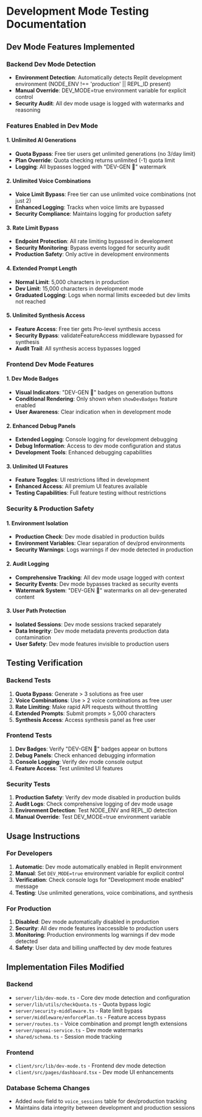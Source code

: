 # Development Mode Testing Documentation

## Dev Mode Features Implemented

### Backend Dev Mode Detection
- **Environment Detection**: Automatically detects Replit development environment (NODE_ENV !== 'production' || REPL_ID present)
- **Manual Override**: DEV_MODE=true environment variable for explicit control
- **Security Audit**: All dev mode usage is logged with watermarks and reasoning

### Features Enabled in Dev Mode

#### 1. Unlimited AI Generations
- **Quota Bypass**: Free tier users get unlimited generations (no 3/day limit)
- **Plan Override**: Quota checking returns unlimited (-1) quota limit
- **Logging**: All bypasses logged with "DEV-GEN 🔧" watermark

#### 2. Unlimited Voice Combinations  
- **Voice Limit Bypass**: Free tier can use unlimited voice combinations (not just 2)
- **Enhanced Logging**: Tracks when voice limits are bypassed
- **Security Compliance**: Maintains logging for production safety

#### 3. Rate Limit Bypass
- **Endpoint Protection**: All rate limiting bypassed in development
- **Security Monitoring**: Bypass events logged for security audit
- **Production Safety**: Only active in development environments

#### 4. Extended Prompt Length
- **Normal Limit**: 5,000 characters in production
- **Dev Limit**: 15,000 characters in development mode
- **Graduated Logging**: Logs when normal limits exceeded but dev limits not reached

#### 5. Unlimited Synthesis Access
- **Feature Access**: Free tier gets Pro-level synthesis access
- **Security Bypass**: validateFeatureAccess middleware bypassed for synthesis
- **Audit Trail**: All synthesis access bypasses logged

### Frontend Dev Mode Features

#### 1. Dev Mode Badges
- **Visual Indicators**: "DEV-GEN 🔧" badges on generation buttons
- **Conditional Rendering**: Only shown when `showDevBadges` feature enabled
- **User Awareness**: Clear indication when in development mode

#### 2. Enhanced Debug Panels
- **Extended Logging**: Console logging for development debugging
- **Debug Information**: Access to dev mode configuration and status
- **Development Tools**: Enhanced debugging capabilities

#### 3. Unlimited UI Features
- **Feature Toggles**: UI restrictions lifted in development
- **Enhanced Access**: All premium UI features available
- **Testing Capabilities**: Full feature testing without restrictions

### Security & Production Safety

#### 1. Environment Isolation
- **Production Check**: Dev mode disabled in production builds
- **Environment Variables**: Clear separation of dev/prod environments
- **Security Warnings**: Logs warnings if dev mode detected in production

#### 2. Audit Logging
- **Comprehensive Tracking**: All dev mode usage logged with context
- **Security Events**: Dev mode bypasses tracked as security events
- **Watermark System**: "DEV-GEN 🔧" watermarks on all dev-generated content

#### 3. User Path Protection
- **Isolated Sessions**: Dev mode sessions tracked separately
- **Data Integrity**: Dev mode metadata prevents production data contamination
- **User Safety**: Dev mode features invisible to production users

## Testing Verification

### Backend Tests
1. **Quota Bypass**: Generate > 3 solutions as free user
2. **Voice Combinations**: Use > 2 voice combinations as free user  
3. **Rate Limiting**: Make rapid API requests without throttling
4. **Extended Prompts**: Submit prompts > 5,000 characters
5. **Synthesis Access**: Access synthesis panel as free user

### Frontend Tests
1. **Dev Badges**: Verify "DEV-GEN 🔧" badges appear on buttons
2. **Debug Panels**: Check enhanced debugging information
3. **Console Logging**: Verify dev mode console output
4. **Feature Access**: Test unlimited UI features

### Security Tests
1. **Production Safety**: Verify dev mode disabled in production builds
2. **Audit Logs**: Check comprehensive logging of dev mode usage
3. **Environment Detection**: Test NODE_ENV and REPL_ID detection
4. **Manual Override**: Test DEV_MODE=true environment variable

## Usage Instructions

### For Developers
1. **Automatic**: Dev mode automatically enabled in Replit environment
2. **Manual**: Set `DEV_MODE=true` environment variable for explicit control
3. **Verification**: Check console logs for "Development mode enabled" message
4. **Testing**: Use unlimited generations, voice combinations, and synthesis

### For Production
1. **Disabled**: Dev mode automatically disabled in production
2. **Security**: All dev mode features inaccessible to production users
3. **Monitoring**: Production environments log warnings if dev mode detected
4. **Safety**: User data and billing unaffected by dev mode features

## Implementation Files Modified

### Backend
- `server/lib/dev-mode.ts` - Core dev mode detection and configuration
- `server/lib/utils/checkQuota.ts` - Quota bypass logic
- `server/security-middleware.ts` - Rate limit bypass
- `server/middleware/enforcePlan.ts` - Feature access bypass
- `server/routes.ts` - Voice combination and prompt length extensions
- `server/openai-service.ts` - Dev mode watermarks
- `shared/schema.ts` - Session mode tracking

### Frontend  
- `client/src/lib/dev-mode.ts` - Frontend dev mode detection
- `client/src/pages/dashboard.tsx` - Dev mode UI enhancements

### Database Schema Changes
- Added `mode` field to `voice_sessions` table for dev/production tracking
- Maintains data integrity between development and production sessions
